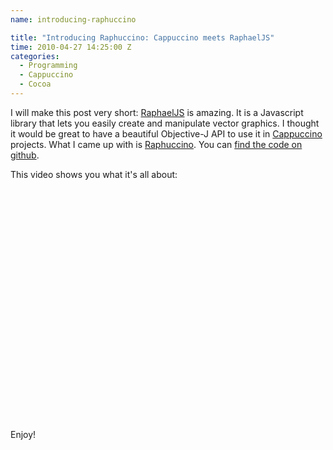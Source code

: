 ```yaml
---
name: introducing-raphuccino

title: "Introducing Raphuccino: Cappuccino meets RaphaelJS"
time: 2010-04-27 14:25:00 Z
categories:
  - Programming
  - Cappuccino
  - Cocoa
---
```


<p>I will make this post very short: <a href="http://raphaeljs.com">RaphaelJS</a> is amazing. It is a Javascript library that lets you easily create and manipulate vector graphics. I thought it would be great to have a beautiful Objective-J API to use it in <a href="http://cappuccino.org">Cappuccino</a> projects. What I came up with is <a href="http://www.github.com/jfahrenkrug/Raphuccino">Raphuccino</a>. You can <a href="http://www.github.com/jfahrenkrug/Raphuccino">find the code on github</a>.</p>
<p>This video shows you what it's all about:<object width="640" height="385"><param name="movie" value="http://www.youtube.com/v/vJsI_FB3iKg&hl=en_US&fs=1&rel=0&hd=1"></param><param name="allowFullScreen" value="true"></param><param name="allowscriptaccess" value="always"></param><embed src="http://www.youtube.com/v/vJsI_FB3iKg&hl=en_US&fs=1&rel=0&hd=1" type="application/x-shockwave-flash" allowscriptaccess="always" allowfullscreen="true" width="640" height="385"></embed></object></p>
<p>Enjoy!</p>
